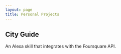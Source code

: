 ```yaml
---
layout: page
title: Personal Projects
---
```


## City Guide

An Alexa skill that integrates with the Foursquare API.
